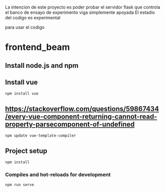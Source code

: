 La intencion de este proyecto es poder probar el servidor flask que controla el banco de ensayo de experimento viga simplemente apoyada 
El estadio del codigo es experimental 

para usar  el codigo 



# frontend_beam

## Install node.js and npm


## Install vue 
```
npm install vue
```

## https://stackoverflow.com/questions/59867434/every-vue-component-returning-cannot-read-property-parsecomponent-of-undefined
```
npm update vue-template-compiler
```


## Project setup
```
npm install
```

### Compiles and hot-reloads for development
```
npm run serve
```


